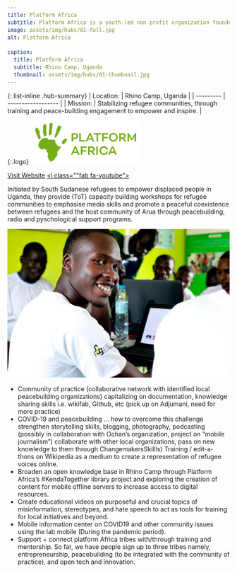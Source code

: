 ```yaml
---
title: Platform Africa
subtitle: Platform Africa is a youth-led non profit organization founded in 2017 in the Rhino Camp refugee settlement in Arua district, northern Uganda.
image: assets/img/hubs/01-full.jpg
alt: Platform Africa

caption:
  title: Platform Africa
  subtitle: Rhino Camp, Uganda
  thumbnail: assets/img/hubs/01-thumbnail.jpg
---
```


{:.list-inline .hub-summary}
| Location: | Rhino Camp, Uganda |
| --------- | ------------------ |
| Mission:  | Stabilizing refugee communities, through training and peace-building engagement to empower and inspire. |

{:.logo}
![Platform Africa](assets/img/hubs/01-logo.png)

<a href="https://www.platformafrica.ngo/" class="btn btn-primary visit-website" target="_blank">Visit Website</a>  <a href="https://twitter.com/platformngo" class="btn btn-primary visit-website"><i class="fab fa-twitter"></i></a>  <a href="https://www.facebook.com/PlatformNGO/" class="btn btn-primary visit-website"><i class="fab fa-facebook-f"></i></a>  <a href="https://www.instagram.com/PlatformNGO/" class="btn btn-primary visit-website"><i class="fab fa-instagram"></i></a>  <a href="https://www.youtube.com/c/platformngo" class="btn btn-primary visit-website"><i class=""fab fa-youtube"></i></a>  <a href="https://www.linkedin.com/company/platformngo/" class="btn btn-primary visit-website"><i class="fab fa-linkedin"></i></a>  




Initiated by South Sudanese refugees to empower displaced people in Uganda, they provide (ToT) capacity building workshops for refugee communities to emphasise media skills and promote a peaceful coexistence between refugees and the host community of Arua through peacebuilding, radio and pyschological support programs.

![Content1](assets/img/hubs/01-content.jpg)

- Community of practice (collaborative network with identified local peacebuilding organizations) capitalizing on documentation, knowledge sharing skills i.e. wikifab, Github, etc (pick up on Adjumani, need for more practice)
- COVID-19 and peacebuilding … how to overcome this challenge strengthen storytelling skills, blogging, photography, podcasting (possibly in collaboration with Ochan’s organization, project on “mobile journalism”) collaborate with other local organizations, pass on new knowledge to them through ChangemakersSkillls)
Training / edit-a-thons on Wikipedia as a medium to create a representation of refugee voices online.
- Broaden an open knowledge base in Rhino Camp through Platform Africa’s #KendaTogether library project and exploring the creation of content for mobile offline servers to increase access to digital resources.
- Create educational videos on purposeful and crucial topics of misinformation, stereotypes, and hate speech to act as tools for training for local initiatives and beyond.
- Mobile information center on COVID19 and other community issues using the lab mobile (During the pandemic period).
- Support + connect platform Africa tribes with/through training and mentorship. So far, we have people sign up to three tribes namely, entrepreneurship, peacebuilding (to be integrated with the community of practice), and open tech and innovation.

